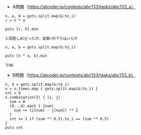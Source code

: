 - A問題（https://atcoder.jp/contests/abc133/tasks/abc133_a）

```
n, a, b = gets.split.map(&:to_i)
r = n * a

puts [r, b].min

と回答しACだったが、変数rの下りはいらず

n, a, b = gets.split.map(&:to_i)

puts [n * a, b].min

でOK
```

- B問題（https://atcoder.jp/contests/abc133/tasks/abc133_b）
```
n, d = gets.split.map(&:to_i)
x = n.times.map { gets.split.map(&:to_i) }
cnt = 0
x.combination(2) { |i, j| 
  sum = 0
  (0...d).each { |num|
    sum += (i[num] - j[num]) ** 2
  }
  cnt += 1 if (sum ** 0.5).to_i == (sum ** 0.5)
}
puts cnt
```

